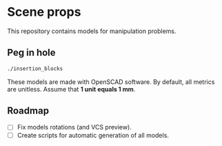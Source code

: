 # Scene props

This repository contains models for manipulation problems.

## Peg in hole
```bash
./insertion_blocks
```
These models are made with OpenSCAD software. By default, all metrics are unitless. Assume that **1 unit equals 1 mm**.


## Roadmap
- [ ] Fix models rotations (and VCS preview).
- [ ] Create scripts for automatic generation of all models.